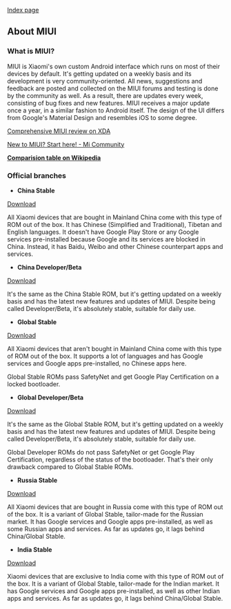 [Index page](../)

## About MIUI

### What is MIUI?

MIUI is Xiaomi's own custom Android interface which runs on most of their devices by default. It's getting updated on a weekly basis and its development is very community-oriented. All news, suggestions and feedback are posted and collected on the MIUI forums and testing is done by the community as well. As a result, there are updates every week, consisting of bug fixes and new features. MIUI receives a major update once a year, in a similar fashion to Android itself. The design of the UI differs from Google's Material Design and resembles iOS to some degree.

[Comprehensive MIUI review on XDA](http://www.xda-developers.com/going-over-to-the-dark-side-the-comprehensive-miui-review/)

[New to MIUI? Start here! - Mi Community](http://c.mi.com/thread-313163-1-0.html)

**[Comparision table on Wikipedia](https://en.wikipedia.org/wiki/MIUI#Comparison_of_all_MIUI_variants)**

### Official branches

* **China Stable**

[Download](http://www.miui.com/download.html)

All Xiaomi devices that are bought in Mainland China come with this type of ROM out of the box. It has Chinese (Simplified and Traditional), Tibetan and English languages. It doesn't have Google Play Store or any Google services pre-installed because Google and its services are blocked in China. Instead, it has Baidu, Weibo and other Chinese counterpart apps and services.

 * **China Developer/Beta**

[Download](http://www.miui.com/download.html)

It's the same as the China Stable ROM, but it's getting updated on a weekly basis and has the latest new features and updates of MIUI. Despite being called Developer/Beta, it's absolutely stable, suitable for daily use.

* **Global Stable**

[Download](http://en.miui.com/download.html)

All Xiaomi devices that aren't bought in Mainland China come with this type of ROM out of the box. It supports a lot of languages and has Google services and Google apps pre-installed, no Chinese apps here.

Global Stable ROMs pass SafetyNet and get Google Play Certification on a locked bootloader.

* **Global Developer/Beta**

[Download](http://en.miui.com/download.html)

It's the same as the Global Stable ROM, but it's getting updated on a weekly basis and has the latest new features and updates of MIUI. Despite being called Developer/Beta, it's absolutely stable, suitable for daily use.

Global Developer ROMs do not pass SafetyNet or get Google Play Certification, regardless of the status of the bootloader. That's their only drawback compared to Global Stable ROMs.

* **Russia Stable**

[Download](http://en.miui.com/download.html)

All Xiaomi devices that are bought in Russia come with this type of ROM out of the box. It is a variant of Global Stable, tailor-made for the Russian market. It has Google services and Google apps pre-installed, as well as some Russian apps and services. As far as updates go, it lags behind China/Global Stable.

* **India Stable**

[Download](http://en.miui.com/download.html)

Xiaomi devices that are exclusive to India come with this type of ROM out of the box. It is a variant of Global Stable, tailor-made for the Indian market. It has Google services and Google apps pre-installed, as well as other Indian apps and services. As far as updates go, it lags behind China/Global Stable.